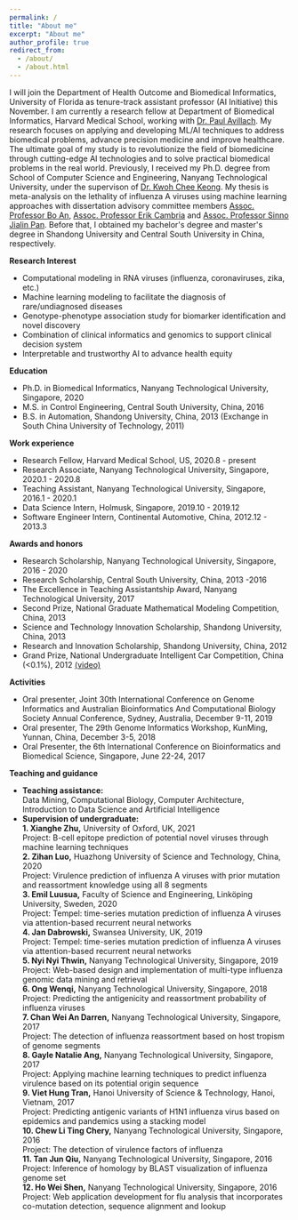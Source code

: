 ```yaml
---
permalink: /
title: "About me"
excerpt: "About me"
author_profile: true
redirect_from: 
  - /about/
  - /about.html
---
```


I will join the Department of Health Outcome and Biomedical Informatics, University of Florida as tenure-track assistant professor (AI Initiative) this November. I am currently a research fellow at Department of Biomedical Informatics, Harvard Medical School, working with <a href="https://avillach-lab.hms.harvard.edu/">Dr. Paul Avillach</a>. My research focuses on applying and developing ML/AI techniques to address biomedical problems, advance precision medicine and improve healthcare. The ultimate goal of my study is to revolutionize the field of biomedicine through cutting-edge AI technologies and to solve practical biomedical problems in the real world. Previously, I received my Ph.D. degree from School of Computer Science and Engineering, Nanyang Technological University, under the supervison of <a href="https://personal.ntu.edu.sg/asckkwoh/">Dr. Kwoh Chee Keong</a>. My thesis is meta-analysis on the lethality of influenza A viruses using machine learning approaches with dissertation advisory committee members <a href="https://personal.ntu.edu.sg/boan/">Assoc. Professor Bo An</a>,  <a href="https://sentic.net/erikcambria/">Assoc. Professor Erik Cambria</a> and <a href="https://personal.ntu.edu.sg/sinnopan/">Assoc. Professor Sinno Jialin Pan</a>. Before that, I obtained my bachelor's degree and master's degree in Shandong University and Central South University in China, respectively.


<b>Research Interest</b>
- Computational modeling in RNA viruses (influenza, coronaviruses, zika, etc.)  
- Machine learning modeling to facilitate the diagnosis of rare/undiagnosed diseases
- Genotype-phenotype association study for biomarker identification and novel discovery
- Combination of clinical informatics and genomics to support clinical decision system
- Interpretable and trustworthy AI to advance health equity

<b>Education</b>
- Ph.D. in Biomedical Informatics, Nanyang Technological University, Singapore, 2020
- M.S. in Control Engineering, Central South University, China, 2016
- B.S. in Automation, Shandong University, China, 2013
(Exchange in South China University of Technology, 2011)

<b>Work experience</b>
- Research Fellow, Harvard Medical School, US, 2020.8 - present
- Research Associate, Nanyang Technological University, Singapore, 2020.1 - 2020.8
- Teaching Assistant, Nanyang Technological University, Singapore, 2016.1 - 2020.1
- Data Science Intern, Holmusk, Singapore, 2019.10 - 2019.12
- Software Engineer Intern, Continental Automotive, China, 2012.12 - 2013.3

<b>Awards and honors</b>
- Research Scholarship, Nanyang Technological University, Singapore, 2016 - 2020
- Research Scholarship, Central South University, China, 2013 -2016
- The Excellence in Teaching Assistantship Award, Nanyang Technological University, 2017
- Second Prize, National Graduate Mathematical Modeling Competition, China, 2013
- Science and Technology Innovation Scholarship, Shandong University, China, 2013
- Research and Innovation Scholarship, Shandong University, China, 2012
- Grand Prize, National Undergraduate Intelligent Car Competition, China (<0.1%), 2012  <a href="https://drive.google.com/file/d/1kber6JpINgj18coxI5XmV4I2bwgHdVDu/view?usp=sharing">(video)</a>

<b>Activities</b>
- Oral presenter, Joint 30th International Conference on Genome Informatics and Australian Bioinformatics And Computational Biology Society Annual Conference, Sydney, Australia, December 9-11, 2019
- Oral presenter, The 29th Genome Informatics Workshop, KunMing, Yunnan, China, December 3-5, 2018
- Oral Presenter, the 6th International Conference on Bioinformatics and Biomedical Science, Singapore, June 22-24, 2017

<b>Teaching and guidance</b>
- <b>Teaching assistance:</b>  
Data Mining, Computational Biology, Computer Architecture, Introduction to Data Science and Artificial Intelligence  
- <b>Supervision of undergraduate:</b>  
<b>1. Xianghe Zhu,</b> University of Oxford, UK, 2021  
Project: B-cell epitope prediction of potential novel viruses through machine learning techniques  
<b>2. Zihan Luo,</b> Huazhong University of Science and Technology, China, 2020  
Project: Virulence prediction of influenza A viruses with prior mutation and reassortment knowledge using all 8 segments  
<b>3. Emil Luusua,</b>  Faculty of Science and Engineering, Linköping University, Sweden, 2020  
Project: Tempel: time-series mutation prediction of influenza A viruses via attention-based recurrent neural networks  
<b>4. Jan Dabrowski,</b> Swansea University, UK, 2019  
Project: Tempel: time-series mutation prediction of influenza A viruses via attention-based recurrent neural networks  
<b>5. Nyi Nyi Thwin,</b> Nanyang Technological University, Singapore, 2019  
Project: Web-based design and implementation of multi-type influenza genomic data mining and retrieval    
<b>6. Ong Wenqi,</b> Nanyang Technological University, Singapore, 2018   
Project: Predicting the antigenicity and reassortment probability of influenza viruses   
<b>7. Chan Wei An Darren,</b> Nanyang Technological University, Singapore, 2017   
Project: The detection of influenza reassortment based on host tropism of genome segments   
<b>8. Gayle Natalie Ang,</b> Nanyang Technological University, Singapore, 2017   
Project: Applying machine learning techniques to predict influenza virulence based on its potential origin sequence   
<b>9. Viet Hung Tran,</b> Hanoi University of Science & Technology, Hanoi, Vietnam, 2017    
Project: Predicting antigenic variants of H1N1 influenza virus based on epidemics and pandemics using a stacking model  
<b>10. Chew Li Ting Chery,</b> Nanyang Technological University, Singapore, 2016   
Project: The detection of virulence factors of influenza  
<b>11. Tan Jun Qiu,</b> Nanyang Technological University, Singapore, 2016  
Project: Inference of homology by BLAST visualization of influenza genome set   
<b>12. Ho Wei Shen,</b> Nanyang Technological University, Singapore, 2016   
Project: Web application development for flu analysis that incorporates co-mutation detection, sequence alignment and lookup  

